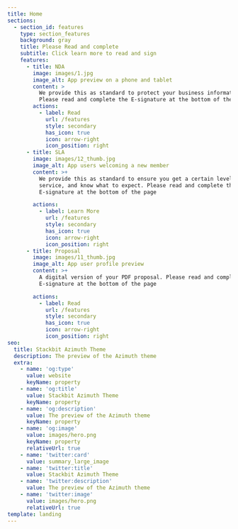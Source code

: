 ```yaml
---
title: Home
sections:
  - section_id: features
    type: section_features
    background: gray
    title: Please Read and complete
    subtitle: Click learn more to read and sign
    features:
      - title: NDA
        image: images/1.jpg
        image_alt: App preview on a phone and tablet
        content: >
          We provide this as standard to protect your business information.
          Please read and complete the E-signature at the bottom of the page
        actions:
          - label: Read
            url: /features
            style: secondary
            has_icon: true
            icon: arrow-right
            icon_position: right
      - title: SLA
        image: images/12_thumb.jpg
        image_alt: App users welcoming a new member
        content: >+
          We provide this as standard to ensure you get a certain level of
          service, and know what to expect. Please read and complete the
          E-signature at the bottom of the page

        actions:
          - label: Learn More
            url: /features
            style: secondary
            has_icon: true
            icon: arrow-right
            icon_position: right
      - title: Proposal
        image: images/11_thumb.jpg
        image_alt: App user profile preview
        content: >+
          A digital version of your PDF proposal. Please read and complete the
          E-signature at the bottom of the page

        actions:
          - label: Read
            url: /features
            style: secondary
            has_icon: true
            icon: arrow-right
            icon_position: right
seo:
  title: Stackbit Azimuth Theme
  description: The preview of the Azimuth theme
  extra:
    - name: 'og:type'
      value: website
      keyName: property
    - name: 'og:title'
      value: Stackbit Azimuth Theme
      keyName: property
    - name: 'og:description'
      value: The preview of the Azimuth theme
      keyName: property
    - name: 'og:image'
      value: images/hero.png
      keyName: property
      relativeUrl: true
    - name: 'twitter:card'
      value: summary_large_image
    - name: 'twitter:title'
      value: Stackbit Azimuth Theme
    - name: 'twitter:description'
      value: The preview of the Azimuth theme
    - name: 'twitter:image'
      value: images/hero.png
      relativeUrl: true
template: landing
---
```

